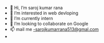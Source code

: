 - 👋 Hi, I’m saroj kumar rana
- 👀 I’m interested in web devloping
- 🌱 I’m currently intern
- 💞️ I’m looking to collaborate on Google
- 📫 mail me -sarojkumarrana513@gmal.com
- 

<!---
sarojrj007/sarojrj007 is a ✨ special ✨ repository because its `README.md` (this file) appears on your GitHub profile.
You can click the Preview link to take a look at your changes.
--->

